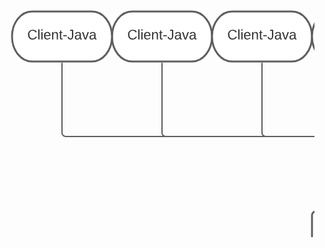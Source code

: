 <svg xmlns="http://www.w3.org/2000/svg" xmlns:xlink="http://www.w3.org/1999/xlink" xmlns:lucid="lucid" width="1640" height="1240"><g transform="translate(-60 -60)" lucid:page-tab-id="0_0"><path d="M368 80c17.67 0 32 17.9 32 40s-14.33 40-32 40h-96c-17.67 0-32-17.9-32-40s14.33-40 32-40z" stroke="#5e5e5e" stroke-width="3" fill="#fff"/><use xlink:href="#a" transform="matrix(1,0,0,1,245,85) translate(19.5679012345679 39.65277777777778)"/><path d="M1008 80c17.67 0 32 17.9 32 40s-14.33 40-32 40h-96c-17.67 0-32-17.9-32-40s14.33-40 32-40z" stroke="#5e5e5e" stroke-width="3" fill="#fff"/><use xlink:href="#b" transform="matrix(1,0,0,1,885.0000000000001,85) translate(2.3148148148148096 39.65277777777778)"/><path d="M208 80c17.67 0 32 17.9 32 40s-14.33 40-32 40h-96c-17.67 0-32-17.9-32-40s14.33-40 32-40z" stroke="#5e5e5e" stroke-width="3" fill="#fff"/><use xlink:href="#a" transform="matrix(1,0,0,1,85,85) translate(19.5679012345679 39.65277777777778)"/><path d="M1648 80c17.67 0 32 17.9 32 40s-14.33 40-32 40h-96c-17.67 0-32-17.9-32-40s14.33-40 32-40z" stroke="#5e5e5e" stroke-width="3" fill="#fff"/><use xlink:href="#b" transform="matrix(1,0,0,1,1525,85) translate(2.3148148148148096 39.65277777777778)"/><path d="M528 80c17.67 0 32 17.9 32 40s-14.33 40-32 40h-96c-17.67 0-32-17.9-32-40s14.33-40 32-40z" stroke="#5e5e5e" stroke-width="3" fill="#fff"/><use xlink:href="#a" transform="matrix(1,0,0,1,405,85) translate(19.5679012345679 39.65277777777778)"/><path d="M1488 80c17.67 0 32 17.9 32 40s-14.33 40-32 40h-96c-17.67 0-32-17.9-32-40s14.33-40 32-40z" stroke="#5e5e5e" stroke-width="3" fill="#fff"/><use xlink:href="#b" transform="matrix(1,0,0,1,1365,85) translate(2.3148148148148096 39.65277777777778)"/><path d="M688 80c17.67 0 32 17.9 32 40s-14.33 40-32 40h-96c-17.67 0-32-17.9-32-40s14.33-40 32-40z" stroke="#5e5e5e" stroke-width="3" fill="#fff"/><use xlink:href="#a" transform="matrix(1,0,0,1,565,85) translate(19.5679012345679 39.65277777777778)"/><path d="M1168 80c17.67 0 32 17.9 32 40s-14.33 40-32 40h-96c-17.67 0-32-17.9-32-40s14.33-40 32-40z" stroke="#5e5e5e" stroke-width="3" fill="#fff"/><use xlink:href="#b" transform="matrix(1,0,0,1,1045,85) translate(2.3148148148148096 39.65277777777778)"/><path d="M848 80c17.67 0 32 17.9 32 40s-14.33 40-32 40h-96c-17.67 0-32-17.9-32-40s14.33-40 32-40z" stroke="#5e5e5e" stroke-width="3" fill="#fff"/><use xlink:href="#a" transform="matrix(1,0,0,1,725,85) translate(19.5679012345679 39.65277777777778)"/><path d="M1328 80c17.67 0 32 17.9 32 40s-14.33 40-32 40h-96c-17.67 0-32-17.9-32-40s14.33-40 32-40z" stroke="#5e5e5e" stroke-width="3" fill="#fff"/><use xlink:href="#b" transform="matrix(1,0,0,1,1205,85) translate(2.3148148148148096 39.65277777777778)"/><path d="M560 406c0-3.3 2.7-6 6-6h148c3.3 0 6 2.7 6 6v108c0 3.3-2.7 6-6 6H566c-3.3 0-6-2.7-6-6z" stroke="#5e5e5e" stroke-width="3" fill="#fff"/><use xlink:href="#c" transform="matrix(1,0,0,1,572,412) translate(44.543209876543216 26.77777777777778)"/><use xlink:href="#d" transform="matrix(1,0,0,1,572,412) translate(11.888888888888886 53.44444444444445)"/><use xlink:href="#e" transform="matrix(1,0,0,1,572,412) translate(40.25308641975309 80.11111111111111)"/><path d="M1040 406c0-3.3 2.7-6 6-6h148c3.3 0 6 2.7 6 6v108c0 3.3-2.7 6-6 6h-148c-3.3 0-6-2.7-6-6z" stroke="#5e5e5e" stroke-width="3" fill="#fff"/><use xlink:href="#f" transform="matrix(1,0,0,1,1052,412) translate(27.290123456790127 26.77777777777778)"/><use xlink:href="#d" transform="matrix(1,0,0,1,1052,412) translate(11.888888888888886 53.44444444444445)"/><use xlink:href="#e" transform="matrix(1,0,0,1,1052,412) translate(40.25308641975309 80.11111111111111)"/><path d="M160 162.5V274c0 3.3 2.7 6 6 6h468c3.3 0 6 2.7 6 6v94" stroke="#5e5e5e" stroke-width="2" fill="none"/><path d="M161 162.53h-2v-1.03h2z" fill="#5e5e5e"/><path d="M640 395.26L635.36 381h9.28z" stroke="#5e5e5e" stroke-width="2" fill="#5e5e5e"/><path d="M320 162.5V274c0 3.3 2.7 6 6 6h308c3.3 0 6 2.7 6 6v94" stroke="#5e5e5e" stroke-width="2" fill="none"/><path d="M321 162.53h-2v-1.03h2z" fill="#5e5e5e"/><path d="M640 395.26L635.36 381h9.28z" stroke="#5e5e5e" stroke-width="2" fill="#5e5e5e"/><path d="M480 162.5V274c0 3.3 2.7 6 6 6h148c3.3 0 6 2.7 6 6v94" stroke="#5e5e5e" stroke-width="2" fill="none"/><path d="M481 162.53h-2v-1.03h2z" fill="#5e5e5e"/><path d="M640 395.26L635.36 381h9.28z" stroke="#5e5e5e" stroke-width="2" fill="#5e5e5e"/><path d="M640 162.5V380" stroke="#5e5e5e" stroke-width="2" fill="none"/><path d="M641 162.53h-2v-1.03h2z" fill="#5e5e5e"/><path d="M640 395.26L635.36 381h9.28z" stroke="#5e5e5e" stroke-width="2" fill="#5e5e5e"/><path d="M800 162.5V274c0 3.3-2.7 6-6 6H646c-3.3 0-6 2.7-6 6v94" stroke="#5e5e5e" stroke-width="2" fill="none"/><path d="M801 162.53h-2v-1.03h2z" fill="#5e5e5e"/><path d="M640 395.26L635.36 381h9.28z" stroke="#5e5e5e" stroke-width="2" fill="#5e5e5e"/><path d="M960 162.5V274c0 3.3 2.7 6 6 6h148c3.3 0 6 2.7 6 6v94" stroke="#5e5e5e" stroke-width="2" fill="none"/><path d="M961 162.53h-2v-1.03h2z" fill="#5e5e5e"/><path d="M1120 395.26l-4.64-14.26h9.28z" stroke="#5e5e5e" stroke-width="2" fill="#5e5e5e"/><path d="M1120 162.5V380" stroke="#5e5e5e" stroke-width="2" fill="none"/><path d="M1121 162.53h-2v-1.03h2z" fill="#5e5e5e"/><path d="M1120 395.26l-4.64-14.26h9.28z" stroke="#5e5e5e" stroke-width="2" fill="#5e5e5e"/><path d="M1280 162.5V274c0 3.3-2.7 6-6 6h-148c-3.3 0-6 2.7-6 6v94" stroke="#5e5e5e" stroke-width="2" fill="none"/><path d="M1281 162.53h-2v-1.03h2z" fill="#5e5e5e"/><path d="M1120 395.26l-4.64-14.26h9.28z" stroke="#5e5e5e" stroke-width="2" fill="#5e5e5e"/><path d="M1440 162.5V274c0 3.3-2.7 6-6 6h-308c-3.3 0-6 2.7-6 6v94" stroke="#5e5e5e" stroke-width="2" fill="none"/><path d="M1441 162.53h-2v-1.03h2z" fill="#5e5e5e"/><path d="M1120 395.26l-4.64-14.26h9.28z" stroke="#5e5e5e" stroke-width="2" fill="#5e5e5e"/><path d="M1600 162.5V274c0 3.3-2.7 6-6 6h-468c-3.3 0-6 2.7-6 6v94" stroke="#5e5e5e" stroke-width="2" fill="none"/><path d="M1601 162.53h-2v-1.03h2z" fill="#5e5e5e"/><path d="M1120 395.26l-4.64-14.26h9.28z" stroke="#5e5e5e" stroke-width="2" fill="#5e5e5e"/><path d="M800 766c0-3.3 2.7-6 6-6h148c3.3 0 6 2.7 6 6v108c0 3.3-2.7 6-6 6H806c-3.3 0-6-2.7-6-6z" stroke="#5e5e5e" stroke-width="3" fill="#fff"/><use xlink:href="#g" transform="matrix(1,0,0,1,812,772) translate(6.364197530864196 53.77777777777778)"/><use xlink:href="#h" transform="matrix(1,0,0,1,812,772) translate(88.95679012345678 53.77777777777778)"/><path d="M1040 566c0-3.3 2.7-6 6-6h148c3.3 0 6 2.7 6 6v108c0 3.3-2.7 6-6 6h-148c-3.3 0-6-2.7-6-6z" stroke="#5e5e5e" stroke-width="3" fill="#fff"/><use xlink:href="#i" transform="matrix(1,0,0,1,1052,572) translate(2.6296296296296333 38.77777777777778)"/><use xlink:href="#j" transform="matrix(1,0,0,1,1052,572) translate(90.22222222222221 38.77777777777778)"/><use xlink:href="#k" transform="matrix(1,0,0,1,1052,572) translate(35.345679012345684 65.44444444444446)"/><path d="M1120 1090.5v41.5" stroke="#5e5e5e" stroke-width="2" fill="none"/><path d="M1121 1090.53h-2v-1.03h2z" fill="#5e5e5e"/><path d="M1120 1147.26l-4.64-14.26h9.28z" stroke="#5e5e5e" stroke-width="2" fill="#5e5e5e"/><path d="M1020 966c0-3.3 2.7-6 6-6h188c3.3 0 6 2.7 6 6v308c0 3.3-2.7 6-6 6h-188c-3.3 0-6-2.7-6-6z" stroke="#5e5e5e" stroke-width="3" fill="#fff"/><path d="M1040 960v320m160-320v320" stroke="#5e5e5e" stroke-width="3" fill="none"/><path d="M1040 998c0-3.3 2.7-6 6-6h148c3.3 0 6 2.7 6 6v84c0 3.3-2.7 6-6 6h-148c-3.3 0-6-2.7-6-6z" stroke="#5e5e5e" stroke-width="3" fill="#fff"/><use xlink:href="#l" transform="matrix(1,0,0,1,1052,1004) translate(13.586419753086417 26.77777777777778)"/><use xlink:href="#m" transform="matrix(1,0,0,1,1052,1004) translate(40.25308641975309 53.44444444444445)"/><path d="M1040 1158c0-3.3 2.7-6 6-6h148c3.3 0 6 2.7 6 6v84c0 3.3-2.7 6-6 6h-148c-3.3 0-6-2.7-6-6z" stroke="#5e5e5e" stroke-width="3" fill="#fff"/><use xlink:href="#n" transform="matrix(1,0,0,1,1052,1164) translate(-3.481481481481481 27.111111111111114)"/><use xlink:href="#m" transform="matrix(1,0,0,1,1052,1164) translate(40.25308641975309 53.77777777777778)"/><path d="M1120 1090.5v41.5" stroke="#5e5e5e" stroke-width="2" fill="none"/><path d="M1121 1090.53h-2v-1.03h2z" fill="#5e5e5e"/><path d="M1120 1147.26l-4.64-14.26h9.28z" stroke="#5e5e5e" stroke-width="2" fill="#5e5e5e"/><path d="M780 966c0-3.3 2.7-6 6-6h188c3.3 0 6 2.7 6 6v308c0 3.3-2.7 6-6 6H786c-3.3 0-6-2.7-6-6z" stroke="#5e5e5e" stroke-width="3" fill="#fff"/><path d="M800 960v320m160-320v320" stroke="#5e5e5e" stroke-width="3" fill="none"/><path d="M800 998c0-3.3 2.7-6 6-6h148c3.3 0 6 2.7 6 6v84c0 3.3-2.7 6-6 6H806c-3.3 0-6-2.7-6-6z" stroke="#5e5e5e" stroke-width="3" fill="#fff"/><use xlink:href="#l" transform="matrix(1,0,0,1,812,1004) translate(13.586419753086417 26.77777777777778)"/><use xlink:href="#m" transform="matrix(1,0,0,1,812,1004) translate(40.25308641975309 53.44444444444445)"/><path d="M800 1158c0-3.3 2.7-6 6-6h148c3.3 0 6 2.7 6 6v84c0 3.3-2.7 6-6 6H806c-3.3 0-6-2.7-6-6z" stroke="#5e5e5e" stroke-width="3" fill="#fff"/><use xlink:href="#n" transform="matrix(1,0,0,1,812,1164) translate(-3.481481481481481 27.111111111111114)"/><use xlink:href="#m" transform="matrix(1,0,0,1,812,1164) translate(40.25308641975309 53.77777777777778)"/><path d="M880 1090.5v41.5" stroke="#5e5e5e" stroke-width="2" fill="none"/><path d="M881 1090.53h-2v-1.03h2z" fill="#5e5e5e"/><path d="M880 1147.26l-4.64-14.26h9.28z" stroke="#5e5e5e" stroke-width="2" fill="#5e5e5e"/><path d="M540 966c0-3.3 2.7-6 6-6h188c3.3 0 6 2.7 6 6v308c0 3.3-2.7 6-6 6H546c-3.3 0-6-2.7-6-6z" stroke="#5e5e5e" stroke-width="3" fill="#fff"/><path d="M560 960v320m160-320v320" stroke="#5e5e5e" stroke-width="3" fill="none"/><path d="M560 998c0-3.3 2.7-6 6-6h148c3.3 0 6 2.7 6 6v84c0 3.3-2.7 6-6 6H566c-3.3 0-6-2.7-6-6z" stroke="#5e5e5e" stroke-width="3" fill="#fff"/><use xlink:href="#l" transform="matrix(1,0,0,1,572,1004) translate(13.586419753086417 26.77777777777778)"/><use xlink:href="#m" transform="matrix(1,0,0,1,572,1004) translate(40.25308641975309 53.44444444444445)"/><path d="M560 1158c0-3.3 2.7-6 6-6h148c3.3 0 6 2.7 6 6v84c0 3.3-2.7 6-6 6H566c-3.3 0-6-2.7-6-6z" stroke="#5e5e5e" stroke-width="3" fill="#fff"/><use xlink:href="#n" transform="matrix(1,0,0,1,572,1164) translate(-3.481481481481481 27.111111111111114)"/><use xlink:href="#m" transform="matrix(1,0,0,1,572,1164) translate(40.25308641975309 53.77777777777778)"/><path d="M640 1090.5v41.5" stroke="#5e5e5e" stroke-width="2" fill="none"/><path d="M641 1090.53h-2v-1.03h2z" fill="#5e5e5e"/><path d="M640 1147.26l-4.64-14.26h9.28z" stroke="#5e5e5e" stroke-width="2" fill="#5e5e5e"/><path d="M880 882.5V914c0 3.3-2.7 6-6 6H646c-3.3 0-6 2.7-6 6v14" stroke="#5e5e5e" stroke-width="2" fill="none"/><path d="M881 882.53h-2v-1.03h2z" fill="#5e5e5e"/><path d="M640 955.26L635.36 941h9.28z" stroke="#5e5e5e" stroke-width="2" fill="#5e5e5e"/><path d="M880 882.5V914c0 3.3 2.7 6 6 6h228c3.3 0 6 2.7 6 6v14" stroke="#5e5e5e" stroke-width="2" fill="none"/><path d="M881 882.53h-2v-1.03h2z" fill="#5e5e5e"/><path d="M1120 955.26l-4.64-14.26h9.28z" stroke="#5e5e5e" stroke-width="2" fill="#5e5e5e"/><path d="M880 882.5V940" stroke="#5e5e5e" stroke-width="2" fill="none"/><path d="M881 882.53h-2v-1.03h2z" fill="#5e5e5e"/><path d="M880 955.26L875.36 941h9.28z" stroke="#5e5e5e" stroke-width="2" fill="#5e5e5e"/><path d="M260 1066c0-3.3 2.7-6 6-6h148c3.3 0 6 2.7 6 6v108c0 3.3-2.7 6-6 6H266c-3.3 0-6-2.7-6-6z" stroke="#5e5e5e" stroke-width="3" fill="#fff"/><use xlink:href="#o" transform="matrix(1,0,0,1,265,1065) translate(3.425925925925924 17.77777777777778)"/><use xlink:href="#p" transform="matrix(1,0,0,1,265,1065) translate(51.57407407407407 17.77777777777778)"/><use xlink:href="#q" transform="matrix(1,0,0,1,265,1065) translate(87.37654320987653 17.77777777777778)"/><use xlink:href="#r" transform="matrix(1,0,0,1,265,1065) translate(112.06790123456788 17.77777777777778)"/><use xlink:href="#s" transform="matrix(1,0,0,1,265,1065) translate(31.851851851851855 44.44444444444444)"/><use xlink:href="#t" transform="matrix(1,0,0,1,265,1065) translate(63.88888888888889 44.44444444444444)"/><use xlink:href="#u" transform="matrix(1,0,0,1,265,1065) translate(35.15432098765432 71.11111111111111)"/><use xlink:href="#v" transform="matrix(1,0,0,1,265,1065) translate(22.62345679012345 97.77777777777777)"/><path d="M422.5 1120H520" stroke="#5e5e5e" stroke-width="2" fill="none"/><path d="M422.53 1121h-1.03v-2h1.03z" fill="#5e5e5e"/><path d="M535.26 1120l-14.26 4.64v-9.28z" stroke="#5e5e5e" stroke-width="2" fill="#5e5e5e"/><path d="M1120 522.5V540" stroke="#5e5e5e" stroke-width="2" fill="none"/><path d="M1121 522.53h-2v-1.03h2z" fill="#5e5e5e"/><path d="M1120 555.26l-4.64-14.26h9.28z" stroke="#5e5e5e" stroke-width="2" fill="#5e5e5e"/><path d="M560 566c0-3.3 2.7-6 6-6h148c3.3 0 6 2.7 6 6v108c0 3.3-2.7 6-6 6H566c-3.3 0-6-2.7-6-6z" stroke="#5e5e5e" stroke-width="3" fill="#fff"/><g><use xlink:href="#w" transform="matrix(1,0,0,1,572,572) translate(19.882716049382722 38.77777777777778)"/><use xlink:href="#x" transform="matrix(1,0,0,1,572,572) translate(72.96913580246914 38.77777777777778)"/><use xlink:href="#y" transform="matrix(1,0,0,1,572,572) translate(35.345679012345684 65.44444444444446)"/></g><path d="M640 522.5V540" stroke="#5e5e5e" stroke-width="2" fill="none"/><path d="M641 522.53h-2v-1.03h2z" fill="#5e5e5e"/><path d="M640 555.26L635.36 541h9.28z" stroke="#5e5e5e" stroke-width="2" fill="#5e5e5e"/><path d="M640 682.5V714c0 3.3 2.7 6 6 6h228c3.3 0 6 2.7 6 6v14" stroke="#5e5e5e" stroke-width="2" fill="none"/><path d="M641 682.53h-2v-1.03h2z" fill="#5e5e5e"/><path d="M880 755.26L875.36 741h9.28z" stroke="#5e5e5e" stroke-width="2" fill="#5e5e5e"/><path d="M1120 682.5V714c0 3.3-2.7 6-6 6H886c-3.3 0-6 2.7-6 6v14" stroke="#5e5e5e" stroke-width="2" fill="none"/><path d="M1121 682.53h-2v-1.03h2z" fill="#5e5e5e"/><path d="M880 755.26L875.36 741h9.28z" stroke="#5e5e5e" stroke-width="2" fill="#5e5e5e"/><defs><path fill="#333" d="M212-179c-10-28-35-45-73-45-59 0-87 40-87 99 0 60 29 101 89 101 43 0 62-24 78-52l27 14C228-24 195 4 139 4 59 4 22-46 18-125c-6-104 99-153 187-111 19 9 31 26 39 46" id="z"/><path fill="#333" d="M24 0v-261h32V0H24" id="A"/><path fill="#333" d="M24-231v-30h32v30H24zM24 0v-190h32V0H24" id="B"/><path fill="#333" d="M100-194c63 0 86 42 84 106H49c0 40 14 67 53 68 26 1 43-12 49-29l28 8c-11 28-37 45-77 45C44 4 14-33 15-96c1-61 26-98 85-98zm52 81c6-60-76-77-97-28-3 7-6 17-6 28h103" id="C"/><path fill="#333" d="M117-194c89-4 53 116 60 194h-32v-121c0-31-8-49-39-48C34-167 62-67 57 0H25l-1-190h30c1 10-1 24 2 32 11-22 29-35 61-36" id="D"/><path fill="#333" d="M59-47c-2 24 18 29 38 22v24C64 9 27 4 27-40v-127H5v-23h24l9-43h21v43h35v23H59v120" id="E"/><path fill="#333" d="M16-82v-28h88v28H16" id="F"/><path fill="#333" d="M153-248C145-148 188 4 80 4 36 3 13-21 6-62l32-5c4 25 16 42 43 43 27 0 39-20 39-49v-147H72v-28h81" id="G"/><path fill="#333" d="M141-36C126-15 110 5 73 4 37 3 15-17 15-53c-1-64 63-63 125-63 3-35-9-54-41-54-24 1-41 7-42 31l-33-3c5-37 33-52 76-52 45 0 72 20 72 64v82c-1 20 7 32 28 27v20c-31 9-61-2-59-35zM48-53c0 20 12 33 32 33 41-3 63-29 60-74-43 2-92-5-92 41" id="H"/><path fill="#333" d="M108 0H70L1-190h34L89-25l56-165h34" id="I"/><g id="a"><use transform="matrix(0.06172839506172839,0,0,0.06172839506172839,0,0)" xlink:href="#z"/><use transform="matrix(0.06172839506172839,0,0,0.06172839506172839,15.987654320987653,0)" xlink:href="#A"/><use transform="matrix(0.06172839506172839,0,0,0.06172839506172839,20.864197530864196,0)" xlink:href="#B"/><use transform="matrix(0.06172839506172839,0,0,0.06172839506172839,25.74074074074074,0)" xlink:href="#C"/><use transform="matrix(0.06172839506172839,0,0,0.06172839506172839,38.08641975308642,0)" xlink:href="#D"/><use transform="matrix(0.06172839506172839,0,0,0.06172839506172839,50.432098765432094,0)" xlink:href="#E"/><use transform="matrix(0.06172839506172839,0,0,0.06172839506172839,56.60493827160494,0)" xlink:href="#F"/><use transform="matrix(0.06172839506172839,0,0,0.06172839506172839,63.95061728395061,0)" xlink:href="#G"/><use transform="matrix(0.06172839506172839,0,0,0.06172839506172839,75.06172839506172,0)" xlink:href="#H"/><use transform="matrix(0.06172839506172839,0,0,0.06172839506172839,87.4074074074074,0)" xlink:href="#I"/><use transform="matrix(0.06172839506172839,0,0,0.06172839506172839,98.51851851851852,0)" xlink:href="#H"/></g><path fill="#333" d="M160-131c35 5 61 23 61 61C221 17 115-2 30 0v-248c76 3 177-17 177 60 0 33-19 50-47 57zm-97-11c50-1 110 9 110-42 0-47-63-36-110-37v79zm0 115c55-2 124 14 124-45 0-56-70-42-124-44v89" id="J"/><path fill="#333" d="M85-194c31 0 48 13 60 33l-1-100h32l1 261h-30c-2-10 0-23-3-31C134-8 116 4 85 4 32 4 16-35 15-94c0-66 23-100 70-100zm9 24c-40 0-46 34-46 75 0 40 6 74 45 74 42 0 51-32 51-76 0-42-9-74-50-73" id="K"/><path fill="#333" d="M114-163C36-179 61-72 57 0H25l-1-190h30c1 12-1 29 2 39 6-27 23-49 58-41v29" id="L"/><path fill="#333" d="M100-194c62-1 85 37 85 99 1 63-27 99-86 99S16-35 15-95c0-66 28-99 85-99zM99-20c44 1 53-31 53-75 0-43-8-75-51-75s-53 32-53 75 10 74 51 75" id="M"/><path fill="#333" d="M96-169c-40 0-48 33-48 73s9 75 48 75c24 0 41-14 43-38l32 2c-6 37-31 61-74 61-59 0-76-41-82-99-10-93 101-131 147-64 4 7 5 14 7 22l-32 3c-4-21-16-35-41-35" id="N"/><path fill="#333" d="M143 0L79-87 56-68V0H24v-261h32v163l83-92h37l-77 82L181 0h-38" id="O"/><g id="b"><use transform="matrix(0.06172839506172839,0,0,0.06172839506172839,0,0)" xlink:href="#z"/><use transform="matrix(0.06172839506172839,0,0,0.06172839506172839,15.987654320987653,0)" xlink:href="#A"/><use transform="matrix(0.06172839506172839,0,0,0.06172839506172839,20.864197530864196,0)" xlink:href="#B"/><use transform="matrix(0.06172839506172839,0,0,0.06172839506172839,25.74074074074074,0)" xlink:href="#C"/><use transform="matrix(0.06172839506172839,0,0,0.06172839506172839,38.08641975308642,0)" xlink:href="#D"/><use transform="matrix(0.06172839506172839,0,0,0.06172839506172839,50.432098765432094,0)" xlink:href="#E"/><use transform="matrix(0.06172839506172839,0,0,0.06172839506172839,56.60493827160494,0)" xlink:href="#F"/><use transform="matrix(0.06172839506172839,0,0,0.06172839506172839,63.95061728395061,0)" xlink:href="#J"/><use transform="matrix(0.06172839506172839,0,0,0.06172839506172839,78.76543209876543,0)" xlink:href="#C"/><use transform="matrix(0.06172839506172839,0,0,0.06172839506172839,91.11111111111111,0)" xlink:href="#K"/><use transform="matrix(0.06172839506172839,0,0,0.06172839506172839,103.4567901234568,0)" xlink:href="#L"/><use transform="matrix(0.06172839506172839,0,0,0.06172839506172839,110.80246913580248,0)" xlink:href="#M"/><use transform="matrix(0.06172839506172839,0,0,0.06172839506172839,123.14814814814817,0)" xlink:href="#N"/><use transform="matrix(0.06172839506172839,0,0,0.06172839506172839,134.25925925925927,0)" xlink:href="#O"/></g><g id="c"><use transform="matrix(0.06172839506172839,0,0,0.06172839506172839,0,0)" xlink:href="#G"/><use transform="matrix(0.06172839506172839,0,0,0.06172839506172839,11.11111111111111,0)" xlink:href="#H"/><use transform="matrix(0.06172839506172839,0,0,0.06172839506172839,23.45679012345679,0)" xlink:href="#I"/><use transform="matrix(0.06172839506172839,0,0,0.06172839506172839,34.5679012345679,0)" xlink:href="#H"/></g><g id="d"><use transform="matrix(0.06172839506172839,0,0,0.06172839506172839,0,0)" xlink:href="#z"/><use transform="matrix(0.06172839506172839,0,0,0.06172839506172839,15.987654320987653,0)" xlink:href="#M"/><use transform="matrix(0.06172839506172839,0,0,0.06172839506172839,28.333333333333332,0)" xlink:href="#D"/><use transform="matrix(0.06172839506172839,0,0,0.06172839506172839,40.67901234567901,0)" xlink:href="#D"/><use transform="matrix(0.06172839506172839,0,0,0.06172839506172839,53.02469135802469,0)" xlink:href="#C"/><use transform="matrix(0.06172839506172839,0,0,0.06172839506172839,65.37037037037037,0)" xlink:href="#N"/><use transform="matrix(0.06172839506172839,0,0,0.06172839506172839,76.48148148148148,0)" xlink:href="#E"/><use transform="matrix(0.06172839506172839,0,0,0.06172839506172839,82.65432098765432,0)" xlink:href="#B"/><use transform="matrix(0.06172839506172839,0,0,0.06172839506172839,87.53086419753086,0)" xlink:href="#M"/><use transform="matrix(0.06172839506172839,0,0,0.06172839506172839,99.87654320987654,0)" xlink:href="#D"/></g><path fill="#333" d="M30 0v-248h33v221h125V0H30" id="P"/><path fill="#333" d="M179-190L93 31C79 59 56 82 12 73V49c39 6 53-20 64-50L1-190h34L92-34l54-156h33" id="Q"/><g id="e"><use transform="matrix(0.06172839506172839,0,0,0.06172839506172839,0,0)" xlink:href="#P"/><use transform="matrix(0.06172839506172839,0,0,0.06172839506172839,12.345679012345679,0)" xlink:href="#H"/><use transform="matrix(0.06172839506172839,0,0,0.06172839506172839,24.691358024691358,0)" xlink:href="#Q"/><use transform="matrix(0.06172839506172839,0,0,0.06172839506172839,35.80246913580247,0)" xlink:href="#C"/><use transform="matrix(0.06172839506172839,0,0,0.06172839506172839,48.148148148148145,0)" xlink:href="#L"/></g><g id="f"><use transform="matrix(0.06172839506172839,0,0,0.06172839506172839,0,0)" xlink:href="#J"/><use transform="matrix(0.06172839506172839,0,0,0.06172839506172839,14.814814814814813,0)" xlink:href="#C"/><use transform="matrix(0.06172839506172839,0,0,0.06172839506172839,27.160493827160494,0)" xlink:href="#K"/><use transform="matrix(0.06172839506172839,0,0,0.06172839506172839,39.50617283950617,0)" xlink:href="#L"/><use transform="matrix(0.06172839506172839,0,0,0.06172839506172839,46.85185185185185,0)" xlink:href="#M"/><use transform="matrix(0.06172839506172839,0,0,0.06172839506172839,59.197530864197525,0)" xlink:href="#N"/><use transform="matrix(0.06172839506172839,0,0,0.06172839506172839,70.30864197530863,0)" xlink:href="#O"/></g><path fill="#333" d="M233-177c-1 41-23 64-60 70L243 0h-38l-65-103H63V0H30v-248c88 3 205-21 203 71zM63-129c60-2 137 13 137-47 0-61-80-42-137-45v92" id="R"/><path fill="#333" d="M84 4C-5 8 30-112 23-190h32v120c0 31 7 50 39 49 72-2 45-101 50-169h31l1 190h-30c-1-10 1-25-2-33-11 22-28 36-60 37" id="S"/><path fill="#333" d="M177-190C167-65 218 103 67 71c-23-6-38-20-44-43l32-5c15 47 100 32 89-28v-30C133-14 115 1 83 1 29 1 15-40 15-95c0-56 16-97 71-98 29-1 48 16 59 35 1-10 0-23 2-32h30zM94-22c36 0 50-32 50-73 0-42-14-75-50-75-39 0-46 34-46 75s6 73 46 73" id="T"/><g id="g"><use transform="matrix(0.06172839506172839,0,0,0.06172839506172839,0,0)" xlink:href="#R"/><use transform="matrix(0.06172839506172839,0,0,0.06172839506172839,15.987654320987653,0)" xlink:href="#M"/><use transform="matrix(0.06172839506172839,0,0,0.06172839506172839,28.333333333333332,0)" xlink:href="#S"/><use transform="matrix(0.06172839506172839,0,0,0.06172839506172839,40.67901234567901,0)" xlink:href="#E"/><use transform="matrix(0.06172839506172839,0,0,0.06172839506172839,46.851851851851855,0)" xlink:href="#B"/><use transform="matrix(0.06172839506172839,0,0,0.06172839506172839,51.7283950617284,0)" xlink:href="#D"/><use transform="matrix(0.06172839506172839,0,0,0.06172839506172839,64.07407407407408,0)" xlink:href="#T"/></g><path fill="#333" d="M197 0v-115H63V0H30v-248h33v105h134v-105h34V0h-34" id="U"/><path fill="#333" d="M115-194c53 0 69 39 70 98 0 66-23 100-70 100C84 3 66-7 56-30L54 0H23l1-261h32v101c10-23 28-34 59-34zm-8 174c40 0 45-34 45-75 0-40-5-75-45-74-42 0-51 32-51 76 0 43 10 73 51 73" id="V"/><g id="h"><use transform="matrix(0.06172839506172839,0,0,0.06172839506172839,0,0)" xlink:href="#U"/><use transform="matrix(0.06172839506172839,0,0,0.06172839506172839,15.987654320987653,0)" xlink:href="#S"/><use transform="matrix(0.06172839506172839,0,0,0.06172839506172839,28.333333333333332,0)" xlink:href="#V"/></g><g id="i"><use transform="matrix(0.06172839506172839,0,0,0.06172839506172839,0,0)" xlink:href="#J"/><use transform="matrix(0.06172839506172839,0,0,0.06172839506172839,14.814814814814813,0)" xlink:href="#C"/><use transform="matrix(0.06172839506172839,0,0,0.06172839506172839,27.160493827160494,0)" xlink:href="#K"/><use transform="matrix(0.06172839506172839,0,0,0.06172839506172839,39.50617283950617,0)" xlink:href="#L"/><use transform="matrix(0.06172839506172839,0,0,0.06172839506172839,46.85185185185185,0)" xlink:href="#M"/><use transform="matrix(0.06172839506172839,0,0,0.06172839506172839,59.197530864197525,0)" xlink:href="#N"/><use transform="matrix(0.06172839506172839,0,0,0.06172839506172839,70.30864197530863,0)" xlink:href="#O"/></g><path fill="#333" d="M185-189c-5-48-123-54-124 2 14 75 158 14 163 119 3 78-121 87-175 55-17-10-28-26-33-46l33-7c5 56 141 63 141-1 0-78-155-14-162-118-5-82 145-84 179-34 5 7 8 16 11 25" id="W"/><g id="j"><use transform="matrix(0.06172839506172839,0,0,0.06172839506172839,0,0)" xlink:href="#W"/><use transform="matrix(0.06172839506172839,0,0,0.06172839506172839,14.814814814814813,0)" xlink:href="#O"/><use transform="matrix(0.06172839506172839,0,0,0.06172839506172839,25.925925925925924,0)" xlink:href="#B"/><use transform="matrix(0.06172839506172839,0,0,0.06172839506172839,30.80246913580247,0)" xlink:href="#D"/></g><g id="k"><use transform="matrix(0.06172839506172839,0,0,0.06172839506172839,0,0)" xlink:href="#W"/><use transform="matrix(0.06172839506172839,0,0,0.06172839506172839,14.814814814814813,0)" xlink:href="#C"/><use transform="matrix(0.06172839506172839,0,0,0.06172839506172839,27.160493827160494,0)" xlink:href="#L"/><use transform="matrix(0.06172839506172839,0,0,0.06172839506172839,34.50617283950617,0)" xlink:href="#I"/><use transform="matrix(0.06172839506172839,0,0,0.06172839506172839,45.61728395061728,0)" xlink:href="#C"/><use transform="matrix(0.06172839506172839,0,0,0.06172839506172839,57.962962962962955,0)" xlink:href="#L"/></g><path fill="#333" d="M127-220V0H93v-220H8v-28h204v28h-85" id="X"/><path fill="#333" d="M135-143c-3-34-86-38-87 0 15 53 115 12 119 90S17 21 10-45l28-5c4 36 97 45 98 0-10-56-113-15-118-90-4-57 82-63 122-42 12 7 21 19 24 35" id="Y"/><g id="l"><use transform="matrix(0.06172839506172839,0,0,0.06172839506172839,0,0)" xlink:href="#X"/><use transform="matrix(0.06172839506172839,0,0,0.06172839506172839,12.716049382716047,0)" xlink:href="#L"/><use transform="matrix(0.06172839506172839,0,0,0.06172839506172839,20.061728395061728,0)" xlink:href="#H"/><use transform="matrix(0.06172839506172839,0,0,0.06172839506172839,32.407407407407405,0)" xlink:href="#D"/><use transform="matrix(0.06172839506172839,0,0,0.06172839506172839,44.75308641975308,0)" xlink:href="#Y"/><use transform="matrix(0.06172839506172839,0,0,0.06172839506172839,55.86419753086419,0)" xlink:href="#A"/><use transform="matrix(0.06172839506172839,0,0,0.06172839506172839,60.74074074074073,0)" xlink:href="#H"/><use transform="matrix(0.06172839506172839,0,0,0.06172839506172839,73.08641975308642,0)" xlink:href="#E"/><use transform="matrix(0.06172839506172839,0,0,0.06172839506172839,79.25925925925925,0)" xlink:href="#B"/><use transform="matrix(0.06172839506172839,0,0,0.06172839506172839,84.1358024691358,0)" xlink:href="#M"/><use transform="matrix(0.06172839506172839,0,0,0.06172839506172839,96.48148148148148,0)" xlink:href="#D"/></g><g id="m"><use transform="matrix(0.06172839506172839,0,0,0.06172839506172839,0,0)" xlink:href="#P"/><use transform="matrix(0.06172839506172839,0,0,0.06172839506172839,12.345679012345679,0)" xlink:href="#H"/><use transform="matrix(0.06172839506172839,0,0,0.06172839506172839,24.691358024691358,0)" xlink:href="#Q"/><use transform="matrix(0.06172839506172839,0,0,0.06172839506172839,35.80246913580247,0)" xlink:href="#C"/><use transform="matrix(0.06172839506172839,0,0,0.06172839506172839,48.148148148148145,0)" xlink:href="#L"/></g><path fill="#333" d="M210-169c-67 3-38 105-44 169h-31v-121c0-29-5-50-35-48C34-165 62-65 56 0H25l-1-190h30c1 10-1 24 2 32 10-44 99-50 107 0 11-21 27-35 58-36 85-2 47 119 55 194h-31v-121c0-29-5-49-35-48" id="Z"/><path fill="#333" d="M115-194c55 1 70 41 70 98S169 2 115 4C84 4 66-9 55-30l1 105H24l-1-265h31l2 30c10-21 28-34 59-34zm-8 174c40 0 45-34 45-75s-6-73-45-74c-42 0-51 32-51 76 0 43 10 73 51 73" id="aa"/><g id="n"><use transform="matrix(0.06172839506172839,0,0,0.06172839506172839,0,0)" xlink:href="#z"/><use transform="matrix(0.06172839506172839,0,0,0.06172839506172839,15.987654320987653,0)" xlink:href="#M"/><use transform="matrix(0.06172839506172839,0,0,0.06172839506172839,28.333333333333332,0)" xlink:href="#Z"/><use transform="matrix(0.06172839506172839,0,0,0.06172839506172839,46.79012345679012,0)" xlink:href="#aa"/><use transform="matrix(0.06172839506172839,0,0,0.06172839506172839,59.1358024691358,0)" xlink:href="#S"/><use transform="matrix(0.06172839506172839,0,0,0.06172839506172839,71.48148148148148,0)" xlink:href="#E"/><use transform="matrix(0.06172839506172839,0,0,0.06172839506172839,77.65432098765432,0)" xlink:href="#H"/><use transform="matrix(0.06172839506172839,0,0,0.06172839506172839,90,0)" xlink:href="#E"/><use transform="matrix(0.06172839506172839,0,0,0.06172839506172839,96.17283950617283,0)" xlink:href="#B"/><use transform="matrix(0.06172839506172839,0,0,0.06172839506172839,101.04938271604938,0)" xlink:href="#M"/><use transform="matrix(0.06172839506172839,0,0,0.06172839506172839,113.39506172839506,0)" xlink:href="#D"/><use transform="matrix(0.06172839506172839,0,0,0.06172839506172839,125.74074074074075,0)" xlink:href="#H"/><use transform="matrix(0.06172839506172839,0,0,0.06172839506172839,138.08641975308643,0)" xlink:href="#A"/></g><path fill="#333" d="M140-251c81 0 123 46 123 126C263-46 219 4 140 4 59 4 17-45 17-125s42-126 123-126zm0 227c63 0 89-41 89-101s-29-99-89-99c-61 0-89 39-89 99S79-25 140-24" id="ab"/><g id="o"><use transform="matrix(0.06172839506172839,0,0,0.06172839506172839,0,0)" xlink:href="#ab"/><use transform="matrix(0.06172839506172839,0,0,0.06172839506172839,17.28395061728395,0)" xlink:href="#D"/><use transform="matrix(0.06172839506172839,0,0,0.06172839506172839,29.629629629629626,0)" xlink:href="#C"/></g><g id="p"><use transform="matrix(0.06172839506172839,0,0,0.06172839506172839,0,0)" xlink:href="#Y"/><use transform="matrix(0.06172839506172839,0,0,0.06172839506172839,11.11111111111111,0)" xlink:href="#C"/><use transform="matrix(0.06172839506172839,0,0,0.06172839506172839,23.45679012345679,0)" xlink:href="#E"/></g><path fill="#333" d="M101-234c-31-9-42 10-38 44h38v23H63V0H32v-167H5v-23h27c-7-52 17-82 69-68v24" id="ac"/><g id="q"><use transform="matrix(0.06172839506172839,0,0,0.06172839506172839,0,0)" xlink:href="#M"/><use transform="matrix(0.06172839506172839,0,0,0.06172839506172839,12.345679012345679,0)" xlink:href="#ac"/></g><path fill="#333" d="M106-169C34-169 62-67 57 0H25v-261h32l-1 103c12-21 28-36 61-36 89 0 53 116 60 194h-32v-121c2-32-8-49-39-48" id="ad"/><g id="r"><use transform="matrix(0.06172839506172839,0,0,0.06172839506172839,0,0)" xlink:href="#E"/><use transform="matrix(0.06172839506172839,0,0,0.06172839506172839,6.172839506172839,0)" xlink:href="#ad"/><use transform="matrix(0.06172839506172839,0,0,0.06172839506172839,18.51851851851852,0)" xlink:href="#B"/><use transform="matrix(0.06172839506172839,0,0,0.06172839506172839,23.395061728395063,0)" xlink:href="#Y"/></g><g id="s"><use transform="matrix(0.06172839506172839,0,0,0.06172839506172839,0,0)" xlink:href="#ac"/><use transform="matrix(0.06172839506172839,0,0,0.06172839506172839,6.172839506172839,0)" xlink:href="#M"/><use transform="matrix(0.06172839506172839,0,0,0.06172839506172839,18.51851851851852,0)" xlink:href="#L"/></g><g id="t"><use transform="matrix(0.06172839506172839,0,0,0.06172839506172839,0,0)" xlink:href="#C"/><use transform="matrix(0.06172839506172839,0,0,0.06172839506172839,12.345679012345679,0)" xlink:href="#I"/><use transform="matrix(0.06172839506172839,0,0,0.06172839506172839,23.45679012345679,0)" xlink:href="#C"/><use transform="matrix(0.06172839506172839,0,0,0.06172839506172839,35.80246913580247,0)" xlink:href="#L"/><use transform="matrix(0.06172839506172839,0,0,0.06172839506172839,43.148148148148145,0)" xlink:href="#Q"/></g><g id="u"><use transform="matrix(0.06172839506172839,0,0,0.06172839506172839,0,0)" xlink:href="#K"/><use transform="matrix(0.06172839506172839,0,0,0.06172839506172839,12.345679012345679,0)" xlink:href="#B"/><use transform="matrix(0.06172839506172839,0,0,0.06172839506172839,17.22222222222222,0)" xlink:href="#ac"/><use transform="matrix(0.06172839506172839,0,0,0.06172839506172839,22.962962962962962,0)" xlink:href="#ac"/><use transform="matrix(0.06172839506172839,0,0,0.06172839506172839,29.1358024691358,0)" xlink:href="#C"/><use transform="matrix(0.06172839506172839,0,0,0.06172839506172839,41.48148148148148,0)" xlink:href="#L"/><use transform="matrix(0.06172839506172839,0,0,0.06172839506172839,48.82716049382716,0)" xlink:href="#C"/><use transform="matrix(0.06172839506172839,0,0,0.06172839506172839,61.172839506172835,0)" xlink:href="#D"/><use transform="matrix(0.06172839506172839,0,0,0.06172839506172839,73.51851851851852,0)" xlink:href="#E"/></g><g id="v"><use transform="matrix(0.06172839506172839,0,0,0.06172839506172839,0,0)" xlink:href="#Y"/><use transform="matrix(0.06172839506172839,0,0,0.06172839506172839,11.11111111111111,0)" xlink:href="#S"/><use transform="matrix(0.06172839506172839,0,0,0.06172839506172839,23.45679012345679,0)" xlink:href="#V"/><use transform="matrix(0.06172839506172839,0,0,0.06172839506172839,35.80246913580247,0)" xlink:href="#F"/><use transform="matrix(0.06172839506172839,0,0,0.06172839506172839,43.148148148148145,0)" xlink:href="#Y"/><use transform="matrix(0.06172839506172839,0,0,0.06172839506172839,54.25925925925925,0)" xlink:href="#C"/><use transform="matrix(0.06172839506172839,0,0,0.06172839506172839,66.60493827160494,0)" xlink:href="#L"/><use transform="matrix(0.06172839506172839,0,0,0.06172839506172839,73.95061728395062,0)" xlink:href="#I"/><use transform="matrix(0.06172839506172839,0,0,0.06172839506172839,85.06172839506173,0)" xlink:href="#C"/><use transform="matrix(0.06172839506172839,0,0,0.06172839506172839,97.40740740740742,0)" xlink:href="#L"/></g><g id="w"><use transform="matrix(0.06172839506172839,0,0,0.06172839506172839,0,0)" xlink:href="#G"/><use transform="matrix(0.06172839506172839,0,0,0.06172839506172839,11.11111111111111,0)" xlink:href="#H"/><use transform="matrix(0.06172839506172839,0,0,0.06172839506172839,23.45679012345679,0)" xlink:href="#I"/><use transform="matrix(0.06172839506172839,0,0,0.06172839506172839,34.5679012345679,0)" xlink:href="#H"/></g><g id="x"><use transform="matrix(0.06172839506172839,0,0,0.06172839506172839,0,0)" xlink:href="#W"/><use transform="matrix(0.06172839506172839,0,0,0.06172839506172839,14.814814814814813,0)" xlink:href="#O"/><use transform="matrix(0.06172839506172839,0,0,0.06172839506172839,25.925925925925924,0)" xlink:href="#B"/><use transform="matrix(0.06172839506172839,0,0,0.06172839506172839,30.80246913580247,0)" xlink:href="#D"/></g><g id="y"><use transform="matrix(0.06172839506172839,0,0,0.06172839506172839,0,0)" xlink:href="#W"/><use transform="matrix(0.06172839506172839,0,0,0.06172839506172839,14.814814814814813,0)" xlink:href="#C"/><use transform="matrix(0.06172839506172839,0,0,0.06172839506172839,27.160493827160494,0)" xlink:href="#L"/><use transform="matrix(0.06172839506172839,0,0,0.06172839506172839,34.50617283950617,0)" xlink:href="#I"/><use transform="matrix(0.06172839506172839,0,0,0.06172839506172839,45.61728395061728,0)" xlink:href="#C"/><use transform="matrix(0.06172839506172839,0,0,0.06172839506172839,57.962962962962955,0)" xlink:href="#L"/></g></defs></g></svg>